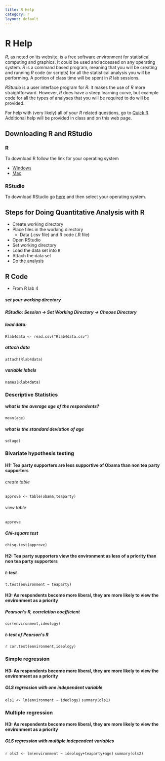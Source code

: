 ```yaml
---
title: R Help
category: r
layout: default
---
```


# R Help

_R_, as noted on its website, is a free software environment for statistical computing and graphics. It could be used and accessed on any operating system. _R_ is a command based program, meaning that you will be creating and running _R_ code (or scripts) for all the statistical analysis you will be performing. A portion of class time will be spent in _R_ lab sessions. 


_RStudio_ is a user interface program for _R_. It makes the use of _R_ more straightforward. However, _R_ does have a steep learning curve, but example code for all the types of analyses that you will be required to do will be provided.

For help with (very likely) all of your _R_ related questions, go to [Quick R](http://www.statmethods.net). Additional help will be provided in class and on this web page. 

## Downloading R and RStudio

### R

To download R follow the link for your operating system

* [Windows](http://cran.r-project.org/bin/windows/base/)
* [Mac](http://cran.r-project.org/bin/macosx/)


### RStudio

To download RStudio go [here](http://www.rstudio.com/products/rstudio/download/) and then select your operating system.


## Steps for Doing Quantitative Analysis with R

* Create working directory
* Place files in the working directory 
    * Data (.csv file) and R code (.R file)
* Open RStudio 
* Set working directory 
* Load the data set into `R`
* Attach the data set
* Do the analysis 

## R Code

* From R lab 4


##### set your working directory 

##### RStudio: Session -> Set Working Directory -> Choose Directory 

##### load data:
`Rlab4data <- read.csv("Rlab4data.csv")`

##### attach data
`attach(Rlab4data)`

##### variable labels 
`names(Rlab4data)`

### Descriptive Statistics 

##### what is the average age of the respondents? 
`mean(age)`

##### what is the standard deviation of age
`sd(age)`

### Bivariate hypothesis testing 

#### H1: Tea party supporters are less supportive of Obama than non tea party supporters 

###### create table 
`approve <- table(obama,teaparty)` 

###### view table
`approve`

##### Chi-square test
`chisq.test(approve)`

#### H2: Tea party supporters view the environment as less of a priority than non tea party supporters 

##### t-test
`t.test(environment ~ teaparty)`

#### H3: As respondents become more liberal, they are more likely to view the environment as a priority 

##### Pearson's R, correlation coefficient 
`cor(environment,ideology)`

##### t-test of Pearson's R 
`r cor.test(environment,ideology)`

### Simple regression 

#### H3: As respondents become more liberal, they are more likely to view the environment as a priority 

##### OLS regression with one independent variable 
`ols1 <- lm(environment ~ ideology)`
`summary(ols1)`

### Multiple regression 

#### H3: As respondents become more liberal, they are more likely to view the environment as a priority 

##### OLS regression with multiple independent variables 
`r ols2 <- lm(environment ~ ideology+teaparty+age)`
`summary(ols2)`


